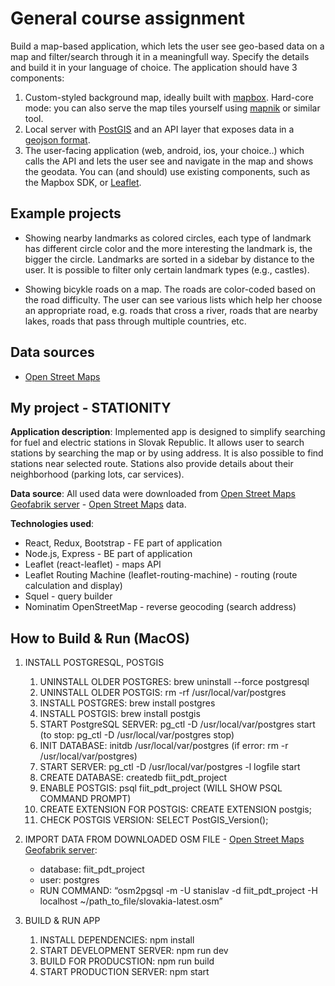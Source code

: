 # General course assignment

Build a map-based application, which lets the user see geo-based data on a map and filter/search through it in a meaningfull way. Specify the details and build it in your language of choice. The application should have 3 components:

1. Custom-styled background map, ideally built with [mapbox](http://mapbox.com). Hard-core mode: you can also serve the map tiles yourself using [mapnik](http://mapnik.org/) or similar tool.
2. Local server with [PostGIS](http://postgis.net/) and an API layer that exposes data in a [geojson format](http://geojson.org/).
3. The user-facing application (web, android, ios, your choice..) which calls the API and lets the user see and navigate in the map and shows the geodata. You can (and should) use existing components, such as the Mapbox SDK, or [Leaflet](http://leafletjs.com/).

## Example projects

- Showing nearby landmarks as colored circles, each type of landmark has different circle color and the more interesting the landmark is, the bigger the circle. Landmarks are sorted in a sidebar by distance to the user. It is possible to filter only certain landmark types (e.g., castles).

- Showing bicykle roads on a map. The roads are color-coded based on the road difficulty. The user can see various lists which help her choose an appropriate road, e.g. roads that cross a river, roads that are nearby lakes, roads that pass through multiple countries, etc.

## Data sources

- [Open Street Maps](https://www.openstreetmap.org/)

## My project - STATIONITY

**Application description**: Implemented app is designed to simplify searching for fuel and electric 
stations in Slovak Republic. It allows user to search stations by searching the map or by using address. 
It is also possible to find stations near selected route. Stations also provide details about their 
neighborhood (parking lots, car services).

**Data source**: All used data were downloaded from [Open Street Maps Geofabrik server](https://download.geofabrik.de/europe/slovakia.html) - [Open Street Maps](https://www.openstreetmap.org/) data.

**Technologies used**:
- React, Redux, Bootstrap - FE part of application
- Node.js, Express - BE part of application
- Leaflet (react-leaflet) - maps API
- Leaflet Routing Machine (leaflet-routing-machine) - routing (route calculation and display)
- Squel - query builder
- Nominatim OpenStreetMap - reverse geocoding (search address)

## How to Build & Run (MacOS)
1. INSTALL POSTGRESQL, POSTGIS
    1. UNINSTALL OLDER POSTGRES: brew uninstall --force postgresql
    2. UNINSTALL OLDER POSTGIS: rm -rf /usr/local/var/postgres
    3. INSTALL POSTGRES: brew install postgres
    4. INSTALL POSTGIS: brew install postgis
    5. START PostgreSQL SERVER: pg_ctl -D /usr/local/var/postgres start (to stop: pg_ctl -D /usr/local/var/postgres stop)
    6. INIT DATABASE: initdb /usr/local/var/postgres (if error: rm -r /usr/local/var/postgres)
    7. START SERVER: pg_ctl -D /usr/local/var/postgres -l logfile start
    8. CREATE DATABASE: createdb fiit_pdt_project
    9. ENABLE POSTGIS: psql fiit_pdt_project (WILL SHOW PSQL COMMAND PROMPT)
    10. CREATE EXTENSION FOR POSTGIS: CREATE EXTENSION postgis;
    11. CHECK POSTGIS VERSION: SELECT PostGIS_Version();

2. IMPORT DATA FROM DOWNLOADED OSM FILE - [Open Street Maps Geofabrik server](https://download.geofabrik.de/europe/slovakia.html):
    - database: fiit_pdt_project
    - user: postgres
    - RUN COMMAND: “osm2pgsql -m -U stanislav -d fiit_pdt_project -H localhost ~/path_to_file/slovakia-latest.osm”

3. BUILD & RUN APP
    1. INSTALL DEPENDENCIES: npm install
    2. START DEVELOPMENT SERVER: npm run dev
    3. BUILD FOR PRODUCSTION: npm run build
    4. START PRODUCTION SERVER: npm start
